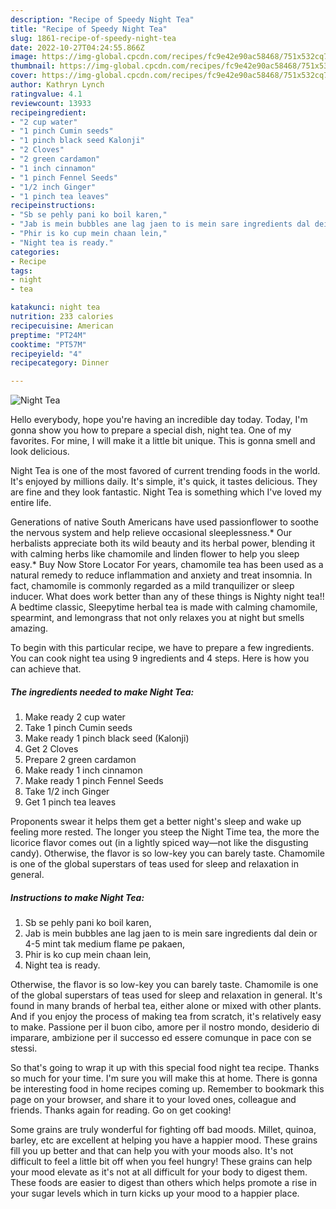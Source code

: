 ```yaml
---
description: "Recipe of Speedy Night Tea"
title: "Recipe of Speedy Night Tea"
slug: 1861-recipe-of-speedy-night-tea
date: 2022-10-27T04:24:55.866Z
image: https://img-global.cpcdn.com/recipes/fc9e42e90ac58468/751x532cq70/night-tea-recipe-main-photo.jpg
thumbnail: https://img-global.cpcdn.com/recipes/fc9e42e90ac58468/751x532cq70/night-tea-recipe-main-photo.jpg
cover: https://img-global.cpcdn.com/recipes/fc9e42e90ac58468/751x532cq70/night-tea-recipe-main-photo.jpg
author: Kathryn Lynch
ratingvalue: 4.1
reviewcount: 13933
recipeingredient:
- "2 cup water"
- "1 pinch Cumin seeds"
- "1 pinch black seed Kalonji"
- "2 Cloves"
- "2 green cardamon"
- "1 inch cinnamon"
- "1 pinch Fennel Seeds"
- "1/2 inch Ginger"
- "1 pinch tea leaves"
recipeinstructions:
- "Sb se pehly pani ko boil karen,"
- "Jab is mein bubbles ane lag jaen to is mein sare ingredients dal dein or 4-5 mint tak medium flame pe pakaen,"
- "Phir is ko cup mein chaan lein,"
- "Night tea is ready."
categories:
- Recipe
tags:
- night
- tea

katakunci: night tea 
nutrition: 233 calories
recipecuisine: American
preptime: "PT24M"
cooktime: "PT57M"
recipeyield: "4"
recipecategory: Dinner

---
```



![Night Tea](https://img-global.cpcdn.com/recipes/fc9e42e90ac58468/751x532cq70/night-tea-recipe-main-photo.jpg)

Hello everybody, hope you're having an incredible day today. Today, I'm gonna show you how to prepare a special dish, night tea. One of my favorites. For mine, I will make it a little bit unique. This is gonna smell and look delicious.

Night Tea is one of the most favored of current trending foods in the world. It's enjoyed by millions daily. It's simple, it's quick, it tastes delicious. They are fine and they look fantastic. Night Tea is something which I've loved my entire life.

Generations of native South Americans have used passionflower to soothe the nervous system and help relieve occasional sleeplessness.* Our herbalists appreciate both its wild beauty and its herbal power, blending it with calming herbs like chamomile and linden flower to help you sleep easy.* Buy Now Store Locator For years, chamomile tea has been used as a natural remedy to reduce inflammation and anxiety and treat insomnia. In fact, chamomile is commonly regarded as a mild tranquilizer or sleep inducer. What does work better than any of these things is Nighty night tea!! A bedtime classic, Sleepytime herbal tea is made with calming chamomile, spearmint, and lemongrass that not only relaxes you at night but smells amazing.


To begin with this particular recipe, we have to prepare a few ingredients. You can cook night tea using 9 ingredients and 4 steps. Here is how you can achieve that.

<!--inarticleads1-->

##### The ingredients needed to make Night Tea:

1. Make ready 2 cup water
1. Take 1 pinch Cumin seeds
1. Make ready 1 pinch black seed (Kalonji)
1. Get 2 Cloves
1. Prepare 2 green cardamon
1. Make ready 1 inch cinnamon
1. Make ready 1 pinch Fennel Seeds
1. Take 1/2 inch Ginger
1. Get 1 pinch tea leaves


Proponents swear it helps them get a better night&#39;s sleep and wake up feeling more rested. The longer you steep the Night Time tea, the more the licorice flavor comes out (in a lightly spiced way—not like the disgusting candy). Otherwise, the flavor is so low-key you can barely taste. Chamomile is one of the global superstars of teas used for sleep and relaxation in general. 

<!--inarticleads2-->

##### Instructions to make Night Tea:

1. Sb se pehly pani ko boil karen,
1. Jab is mein bubbles ane lag jaen to is mein sare ingredients dal dein or 4-5 mint tak medium flame pe pakaen,
1. Phir is ko cup mein chaan lein,
1. Night tea is ready.


Otherwise, the flavor is so low-key you can barely taste. Chamomile is one of the global superstars of teas used for sleep and relaxation in general. It&#39;s found in many brands of herbal tea, either alone or mixed with other plants. And if you enjoy the process of making tea from scratch, it&#39;s relatively easy to make. Passione per il buon cibo, amore per il nostro mondo, desiderio di imparare, ambizione per il successo ed essere comunque in pace con se stessi. 

So that's going to wrap it up with this special food night tea recipe. Thanks so much for your time. I'm sure you will make this at home. There is gonna be interesting food in home recipes coming up. Remember to bookmark this page on your browser, and share it to your loved ones, colleague and friends. Thanks again for reading. Go on get cooking!

Some grains are truly wonderful for fighting off bad moods. Millet, quinoa, barley, etc are excellent at helping you have a happier mood. These grains fill you up better and that can help you with your moods also. It's not difficult to feel a little bit off when you feel hungry! These grains can help your mood elevate as it's not at all difficult for your body to digest them. These foods are easier to digest than others which helps promote a rise in your sugar levels which in turn kicks up your mood to a happier place.

